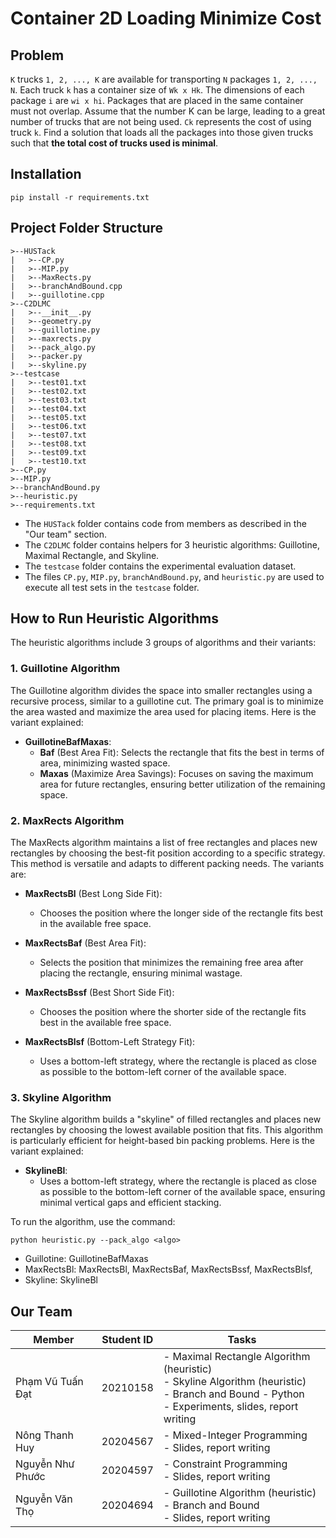 
# Container 2D Loading Minimize Cost

## Problem
`K` trucks `1, 2, ..., K` are available for transporting `N` packages `1, 2, ..., N`. Each truck `k` has a container size of `Wk x Hk`. The dimensions of each package `i` are `wi x hi`. Packages that are placed in the same container must not overlap. Assume that the number K can be large, leading to a great number of trucks that are not being used. `Ck` represents the cost of using truck `k`. Find a solution that loads all the packages into those given trucks such that **the total cost of trucks used is minimal**.

## Installation
```commandline
pip install -r requirements.txt
```

## Project Folder Structure
```
>--HUSTack
|   >--CP.py
|   >--MIP.py
|   >--MaxRects.py
|   >--branchAndBound.cpp
|   >--guillotine.cpp
>--C2DLMC
|   >--__init__.py
|   >--geometry.py
|   >--guillotine.py
|   >--maxrects.py
|   >--pack_algo.py
|   >--packer.py
|   >--skyline.py
>--testcase
|   >--test01.txt
|   >--test02.txt
|   >--test03.txt
|   >--test04.txt
|   >--test05.txt
|   >--test06.txt
|   >--test07.txt
|   >--test08.txt
|   >--test09.txt
|   >--test10.txt
>--CP.py
>--MIP.py
>--branchAndBound.py
>--heuristic.py
>--requirements.txt
```

- The `HUSTack` folder contains code from members as described in the "Our team" section.
- The `C2DLMC` folder contains helpers for 3 heuristic algorithms: Guillotine, Maximal Rectangle, and Skyline.
- The `testcase` folder contains the experimental evaluation dataset.
- The files `CP.py`, `MIP.py`, `branchAndBound.py`, and `heuristic.py` are used to execute all test sets in the `testcase` folder.

## How to Run Heuristic Algorithms
The heuristic algorithms include 3 groups of algorithms and their variants:

### 1. **Guillotine Algorithm**
The Guillotine algorithm divides the space into smaller rectangles using a recursive process, similar to a guillotine cut. The primary goal is to minimize the area wasted and maximize the area used for placing items. Here is the variant explained:

- **GuillotineBafMaxas**:
  - **Baf** (Best Area Fit): Selects the rectangle that fits the best in terms of area, minimizing wasted space.
  - **Maxas** (Maximize Area Savings): Focuses on saving the maximum area for future rectangles, ensuring better utilization of the remaining space.

### 2. **MaxRects Algorithm**
The MaxRects algorithm maintains a list of free rectangles and places new rectangles by choosing the best-fit position according to a specific strategy. This method is versatile and adapts to different packing needs. The variants are:

- **MaxRectsBl** (Best Long Side Fit):
  - Chooses the position where the longer side of the rectangle fits best in the available free space.

- **MaxRectsBaf** (Best Area Fit):
  - Selects the position that minimizes the remaining free area after placing the rectangle, ensuring minimal wastage.

- **MaxRectsBssf** (Best Short Side Fit):
  - Chooses the position where the shorter side of the rectangle fits best in the available free space.

- **MaxRectsBlsf** (Bottom-Left Strategy Fit):
  - Uses a bottom-left strategy, where the rectangle is placed as close as possible to the bottom-left corner of the available space.

### 3. **Skyline Algorithm**
The Skyline algorithm builds a "skyline" of filled rectangles and places new rectangles by choosing the lowest available position that fits. This algorithm is particularly efficient for height-based bin packing problems. Here is the variant explained:

- **SkylineBl**:
  - Uses a bottom-left strategy, where the rectangle is placed as close as possible to the bottom-left corner of the available space, ensuring minimal vertical gaps and efficient stacking.

To run the algorithm, use the command:
```commandline
python heuristic.py --pack_algo <algo>
```

- Guillotine: GuillotineBafMaxas
- MaxRectsBl: MaxRectsBl, MaxRectsBaf, MaxRectsBssf, MaxRectsBlsf,
- Skyline: SkylineBl 

## Our Team

| Member                | Student ID | Tasks                                                                                                                                                    |
|-----------------------|------------|----------------------------------------------------------------------------------------------------------------------------------------------------------|
| Phạm Vũ Tuấn Đạt      | 20210158   | - Maximal Rectangle Algorithm (heuristic) <br> - Skyline Algorithm (heuristic) <br> - Branch and Bound - Python <br> - Experiments, slides, report writing |
| Nông Thanh Huy        | 20204567   | - Mixed-Integer Programming <br> - Slides, report writing                                                                                                |
| Nguyễn Như Phước      | 20204597   | - Constraint Programming <br> - Slides, report writing                                                                                                    |
| Nguyễn Văn Thọ        | 20204694   | - Guillotine Algorithm (heuristic) <br> - Branch and Bound <br> - Slides, report writing                                                                  |

